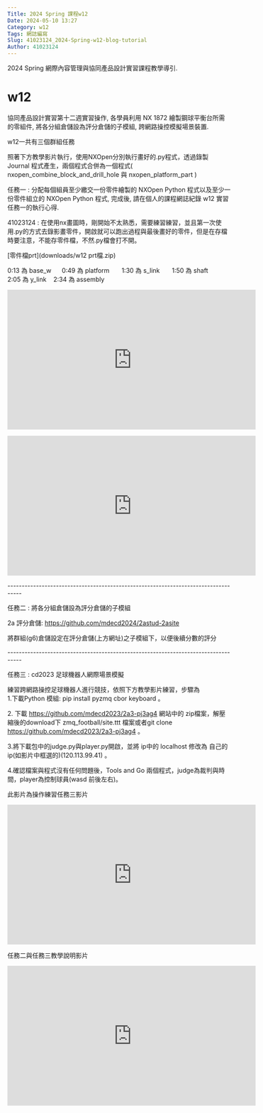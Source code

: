 ```yaml
---
Title: 2024 Spring 課程w12
Date: 2024-05-10 13:27
Category: w12
Tags: 網誌編寫
Slug: 41023124_2024-Spring-w12-blog-tutorial
Author: 41023124
---
```


2024 Spring 網際內容管理與協同產品設計實習課程教學導引.

<!-- PELICAN_END_SUMMARY -->

# w12

<p><span>協同產品設計實習第十二週實習操作, 各學員利用 NX 1872 繪製鋼球平衡台所需的零組件, 將各分組倉儲設為評分倉儲的子模組, 跨網路操控模擬場景裝置.</span></p>
<p>w12一共有三個群組任務</p>
<p>照著下方教學影片執行，使用NXOpen分別執行畫好的.py程式，<span>透過錄製 Journal 程式產生，兩個程式合併為一個程式( nxopen_combine_block_and_drill_hole 與&nbsp;nxopen_platform_part )</span></p>
<p><span>任務一 : 分配每個組員至少繳交一份零件繪製的 NXOpen Python 程式以及至少一份零件組立的 NXOpen Python 程式, 完成後, 請在個人的課程網誌紀錄 w12 實習任務一的執行心得.</span></p>
<p><span>41023124 : 在使用nx畫圖時，剛開始不太熟悉，需要練習練習，並且第一次使用.py的方式去錄影畫零件，開啟就可以跑出過程與最後畫好的零件，但是在存檔時要注意，不能存零件檔，不然.py檔會打不開。</span></p>
[零件檔prt](downloads/w12 prt檔.zip)
<p><span>0:13 為 base_w&nbsp; &nbsp; &nbsp; 0:49 為 platform&nbsp; &nbsp; &nbsp; &nbsp;1:30 為 s_link&nbsp; &nbsp; &nbsp; &nbsp;1:50 為 shaft&nbsp; &nbsp; &nbsp; 2:05 為 y_link&nbsp; &nbsp; 2:34 為 assembly</span></p>
<p><iframe width="560" height="315" allow="accelerometer; autoplay; clipboard-write; encrypted-media; gyroscope; picture-in-picture; web-share" allowfullscreen="allowfullscreen" frameborder="0" referrerpolicy="strict-origin-when-cross-origin" src="https://www.youtube.com/embed/2kD7b0qfWIg?si=JWtm96hrAYTiIESM" title="YouTube video player"></iframe></p>
<p><iframe width="560" height="315" allow="accelerometer; autoplay; clipboard-write; encrypted-media; gyroscope; picture-in-picture; web-share" allowfullscreen="allowfullscreen" frameborder="0" referrerpolicy="strict-origin-when-cross-origin" src="https://www.youtube.com/embed/2DbqX2Hin6M?si=5BTv0SIVJghpKHlR" title="YouTube video player"></iframe></p>
<p>-----------------------------------------------------------------------------------</p>
<p>任務二 : 將各分組倉儲設為評分倉儲的子模組</p>
<p><span>2a 評分倉儲:&nbsp;</span><a href="https://github.com/mdecd2024/2astud-2asite">https://github.com/mdecd2024/2astud-2asite</a></p>
<p>將群組(g6)倉儲設定在評分倉儲(上方網址)之子模組下，以便後續分數的評分</p>
<p>-----------------------------------------------------------------------------------</p>
<p>任務三 :&nbsp;cd2023 足球機器人網際場景模擬</p>
<p>練習跨網路操控足球機器人進行競技，依照下方教學影片練習，步驟為<br>1.下載Python 模組: pip install pyzmq cbor keyboard 。</p>
<p>2. 下載 <a href="https://github.com/mdecd2023/2a3-pj3ag4">https://github.com/mdecd2023/2a3-pj3ag4</a>&nbsp;網站中的 zip檔案，解壓縮後的download下 zmq_football/site.ttt 檔案或者git clone <a href="https://github.com/mdecd2023/2a3-pj3ag4">https://github.com/mdecd2023/2a3-pj3ag4</a>&nbsp;。</p>
<p>3.將下載包中的judge.py與player.py開啟，並將 ip中的 localhost 修改為 自己的ip(如影片中框選的)(120.113.99.41) 。</p>
<p>4.確認檔案與程式沒有任何問題後，Tools and Go 兩個程式，judge為裁判與時間，player為控制球員(wasd 前後左右)。</p>
<p></p>
<p>此影片為操作練習任務三影片</p>
<p><iframe width="560" height="315" allow="accelerometer; autoplay; clipboard-write; encrypted-media; gyroscope; picture-in-picture; web-share" allowfullscreen="allowfullscreen" frameborder="0" referrerpolicy="strict-origin-when-cross-origin" src="https://www.youtube.com/embed/89qNoblFr3k?si=LH-wgXI-XstvJrWA" title="YouTube video player"></iframe></p>
<p></p>
<p>任務二與任務三教學說明影片</p>
<p><iframe width="560" height="315" allow="accelerometer; autoplay; clipboard-write; encrypted-media; gyroscope; picture-in-picture; web-share" allowfullscreen="allowfullscreen" frameborder="0" referrerpolicy="strict-origin-when-cross-origin" src="https://www.youtube.com/embed/rOaWBEFZOLY?si=84noVMYNHEMFiHnX" title="YouTube video player"></iframe></p>
<p></p>